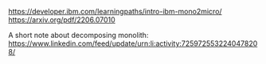 https://developer.ibm.com/learningpaths/intro-ibm-mono2micro/ 
https://arxiv.org/pdf/2206.07010

A short note about decomposing monolith: https://www.linkedin.com/feed/update/urn:li:activity:7259725532240478208/

